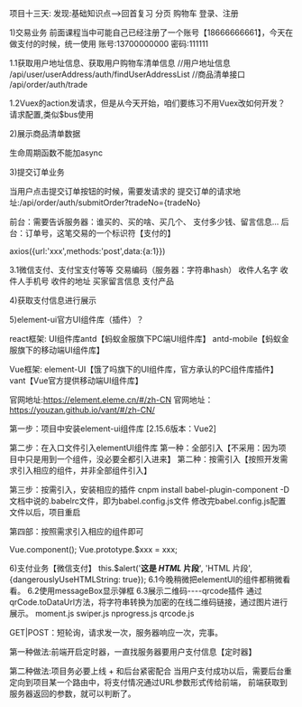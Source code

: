 项目十三天:
发现:基础知识点-->回首复习
分页
购物车
登录、注册




1)交易业务
前面课程当中可能自己已经注册了一个账号【18666666661】，今天在做支付的时候，统一使用
账号:13700000000
密码:111111

1.1获取用户地址信息、获取用户购物车清单信息
//用户地址信息
/api/user/userAddress/auth/findUserAddressList
//商品清单接口
/api/order/auth/trade


1.2Vuex的action发请求，但是从今天开始，咱们要练习不用Vuex改如何开发？
请求配置,类似$bus使用





2)展示商品清单数据

生命周期函数不能加async



3)提交订单业务

当用户点击提交订单按钮的时候，需要发请求的
提交订单的请求地址:/api/order/auth/submitOrder?tradeNo={tradeNo}

前台：需要告诉服务器：谁买的、买的啥、买几个、 支付多少钱、留言信息...
后台：订单号，这笔交易的一个标识符【支付的】

axios({url:'xxx',methods:'post',data:{a:1}})


3.1微信支付、支付宝支付等等
交易编码（服务器：字符串hash）
收件人名字
收件人手机号
收件的地址
买家留言信息
支付产品






4)获取支付信息进行展示







5)element-ui官方UI组件库（插件）？

react框架:
UI组件库antd【蚂蚁金服旗下PC端UI组件库】
antd-mobile【蚂蚁金服旗下的移动端UI组件库】

Vue框架:
element-UI【饿了吗旗下的UI组件库，官方承认的PC组件库插件】
vant【Vue官方提供移动端UI组件库】

官网地址:https://element.eleme.cn/#/zh-CN
官网地址：https://youzan.github.io/vant/#/zh-CN/

第一步：项目中安装element-ui组件库 [2.15.6版本：Vue2]


第二步：在入口文件引入elementUI组件库
第一种：全部引入【不采用：因为项目中只是用到一个组件，没必要全都引入进来】
第二种：按需引入【按照开发需求引入相应的组件，并非全部组件引入】


第三步：按需引入，安装相应的插件
cnpm install babel-plugin-component -D
文档中说的.babelrc文件，即为babel.config.js文件
修改完babel.config.js配置文件以后，项目重启


第四部：按照需求引入相应的组件即可

Vue.component();
Vue.prototype.$xxx = xxx;




6)支付业务【微信支付】
 this.$alert('<strong>这是 <i>HTML</i> 片段</strong>', 'HTML 片段', {dangerouslyUseHTMLString: true});
6.1今晚稍微把elementUI的组件都稍微看看。
6.2使用messageBox显示弹框
6.3展示二维码----qrcode插件
通过qrCode.toDataUrl方法，将字符串转换为加密的在线二维码链接，通过图片进行展示。
moment.js
swiper.js
nprogress.js
qrcode.js

GET|POST：短轮询，请求发一次，服务器响应一次，完事。

第一种做法:前端开启定时器，一直找服务器要用户支付信息【定时器】

第二种做法:项目务必要上线 + 和后台紧密配合
当用户支付成功以后，需要后台重定向到项目某一个路由中，将支付情况通过URL参数形式传给前端，
前端获取到服务器返回的参数，就可以判断了。




